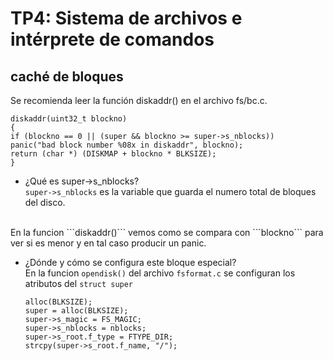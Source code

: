 TP4: Sistema de archivos e intérprete de comandos
=================================================

caché de bloques
----------------

Se recomienda leer la función diskaddr() en el archivo fs/bc.c.<br/>
```void *
diskaddr(uint32_t blockno)
{
if (blockno == 0 || (super && blockno >= super->s_nblocks))
panic("bad block number %08x in diskaddr", blockno);
return (char *) (DISKMAP + blockno * BLKSIZE);
}
```

- ¿Qué es super->s_nblocks? <br/>
```super->s_nblocks```
es la variable que guarda el numero total de bloques del disco.
<br/>
En la funcion
```diskaddr()```
vemos como se compara con
```blockno```
para ver si es menor y en tal caso producir un panic.


- ¿Dónde y cómo se configura este bloque especial? <br/>
  En la funcion
  ```opendisk()```
  del archivo
  ```fsformat.c```
  se configuran los atributos del ```struct super```
  ```
  alloc(BLKSIZE);
  super = alloc(BLKSIZE);
  super->s_magic = FS_MAGIC;
  super->s_nblocks = nblocks;
  super->s_root.f_type = FTYPE_DIR;
  strcpy(super->s_root.f_name, "/");
  ```
